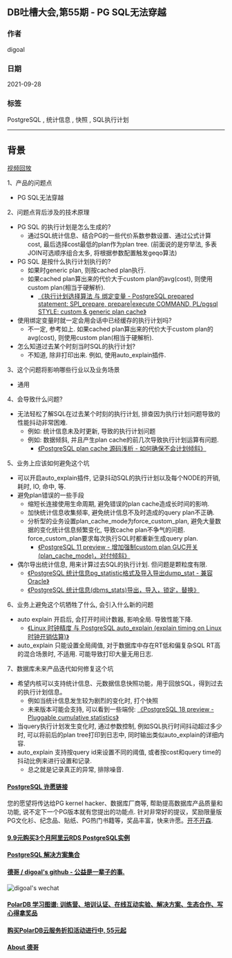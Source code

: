## DB吐槽大会,第55期 - PG SQL无法穿越    
    
### 作者    
digoal    
    
### 日期    
2021-09-28    
    
### 标签    
PostgreSQL , 统计信息 , 快照 , SQL执行计划      
    
----    
    
## 背景    
[视频回放](https://www.bilibili.com/video/BV1eU4y1g7hj/)    
    
1、产品的问题点    
- PG SQL无法穿越     
    
2、问题点背后涉及的技术原理    
- PG SQL 的执行计划是怎么生成的?     
    - 通过SQL统计信息、结合PG的一些代价系数参数设置、通过公式计算cost, 最后选择cost最低的plan作为plan tree.  (前面说的是穷举法, 多表JOIN可选顺序组合太多, 将根据参数配置触发geqo算法)    
- PG SQL 是按什么执行计划执行的?     
    - 如果时generic plan, 则按cached plan执行.      
    - 如果cached plan算出来的代价大于custom plan的avg(cost), 则使用custom plan(相当于硬解析).     
        - [《执行计划选择算法 与 绑定变量 - PostgreSQL prepared statement: SPI_prepare, prepare|execute COMMAND, PL/pgsql STYLE: custom & generic plan cache》](../201212/20121224_01.md)      
- 使用绑定变量时就一定会用会话中已经缓存的执行计划吗?     
    - 不一定, 参考如上. 如果cached plan算出来的代价大于custom plan的avg(cost), 则使用custom plan(相当于硬解析).        
- 怎么知道过去某个时刻当时SQL的执行计划?      
    - 不知道, 除非打印出来.  例如, 使用auto_explain插件.        
    
3、这个问题将影响哪些行业以及业务场景    
- 通用    
    
4、会导致什么问题?    
- 无法轻松了解SQL在过去某个时刻的执行计划, 排查因为执行计划问题导致的性能抖动非常困难.      
    - 例如: 统计信息未及时更新, 导致的执行计划问题    
    - 例如: 数据倾斜, 并且产生plan cache的前几次导致执行计划运算有问题.     
        - [《PostgreSQL plan cache 源码浅析 - 如何确保不会计划倾斜》](../201606/20160617_01.md)      
    
5、业务上应该如何避免这个坑    
- 可以开启auto_explain插件, 记录抖动SQL的执行计划以及每个NODE的开销, 耗时, IO, 命中, 等.     
- 避免plan错误的一些手段    
    - 缩短长连接使用生命周期, 避免错误的plan cache造成长时间的影响.     
    - 加快统计信息收集频率, 避免统计信息不及时造成的query plan不正确.     
    - 分析型的业务设置plan_cache_mode为force_custom_plan, 避免大量数据的变化统计信息频繁变化, 导致cache plan不争气的问题. force_custom_plan要求每次执行SQL时都重新生成query plan.     
        - [《PostgreSQL 11 preview - 增加强制custom plan GUC开关(plan_cache_mode)，对付倾斜》](../201803/20180325_06.md)      
- 偶尔导出统计信息, 用来计算过去SQL的执行计划. 但问题是颗粒度有限.  
    - [《PostgreSQL 统计信息pg_statistic格式及导入导出dump_stat - 兼容Oracle》](../201710/20171030_02.md)
    - [《PostgreSQL 统计信息(dbms_stats)导出，导入，锁定，替换》](../201903/20190318_06.md)  
    
6、业务上避免这个坑牺牲了什么, 会引入什么新的问题      
- auto explain 开启后, 会打开时间计数器, 影响全局. 导致性能下降.        
    - [《Linux 时钟精度 与 PostgreSQL auto_explain (explain timing on Linux时钟开销估算)》](../201612/20161228_02.md)      
- auto_explain 只能设置全局阈值, 对于数据库中存在RT低和偏复杂SQL RT高的混合场景时, 不适用. 可能导致打印大量无用日志.  
    
7、数据库未来产品迭代如何修复这个坑      
- 希望内核可以支持统计信息、元数据信息快照功能，用于回放SQL，得到过去的执行计划信息。        
    - 例如当统计信息发生较为剧烈的变化时, 打个快照
    - 未来版本可能会支持, 可以看到一些端倪: [《PostgreSQL 18 preview - Pluggable cumulative statistics》](../202407/20240713_05.md)  
- 当query执行计划发生变化时, 通过参数控制, 例如SQL执行时间抖动超过多少时, 可以将前后的plan tree打印到日志中, 同时输出类似auto_explain的详细内容.   
- auto_explain 支持按query id来设置不同的阈值, 或者按cost和query time的抖动比例来进行设置和记录.   
    - 总之就是记录真正的异常, 排除噪音.  
        
  
#### [PostgreSQL 许愿链接](https://github.com/digoal/blog/issues/76 "269ac3d1c492e938c0191101c7238216")
您的愿望将传达给PG kernel hacker、数据库厂商等, 帮助提高数据库产品质量和功能, 说不定下一个PG版本就有您提出的功能点. 针对非常好的提议，奖励限量版PG文化衫、纪念品、贴纸、PG热门书籍等，奖品丰富，快来许愿。[开不开森](https://github.com/digoal/blog/issues/76 "269ac3d1c492e938c0191101c7238216").  
  
  
#### [9.9元购买3个月阿里云RDS PostgreSQL实例](https://www.aliyun.com/database/postgresqlactivity "57258f76c37864c6e6d23383d05714ea")
  
  
#### [PostgreSQL 解决方案集合](https://yq.aliyun.com/topic/118 "40cff096e9ed7122c512b35d8561d9c8")
  
  
#### [德哥 / digoal's github - 公益是一辈子的事.](https://github.com/digoal/blog/blob/master/README.md "22709685feb7cab07d30f30387f0a9ae")
  
  
![digoal's wechat](../pic/digoal_weixin.jpg "f7ad92eeba24523fd47a6e1a0e691b59")
  
  
#### [PolarDB 学习图谱: 训练营、培训认证、在线互动实验、解决方案、生态合作、写心得拿奖品](https://www.aliyun.com/database/openpolardb/activity "8642f60e04ed0c814bf9cb9677976bd4")
  
  
#### [购买PolarDB云服务折扣活动进行中, 55元起](https://www.aliyun.com/activity/new/polardb-yunparter?userCode=bsb3t4al "e0495c413bedacabb75ff1e880be465a")
  
  
#### [About 德哥](https://github.com/digoal/blog/blob/master/me/readme.md "a37735981e7704886ffd590565582dd0")
  
